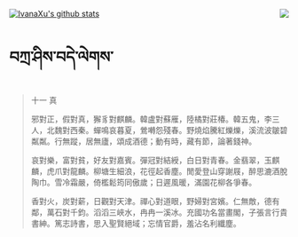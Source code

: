[![IvanaXu's github stats](https://github-readme-stats.vercel.app/api?username=IvanaXu&show_icons=true&theme=vue-dark)](https://github.com/anuraghazra/github-readme-stats)
<img align="right" src="https://github-readme-stats.vercel.app/api/top-langs/?username=IvanaXu&langs_count=3&theme=graywhite" />
# བཀྲ་ཤིས་བདེ་ལེགས་
> 十一 真
> 
> 邪對正，假對真，獬豸對麒麟。韓盧對蘇雁，陸橘對莊椿。韓五鬼，李三人，北魏對西秦。蟬鳴哀暮夏，鶯囀怨殘春。野燒焰騰紅爍爍，溪流波皺碧粼粼。行無蹤，居無廬，頌成酒德；動有時，藏有節，論著錢神。
> 
> 哀對樂，富對貧，好友對嘉賓。彈冠對結綬，白日對青春。金翡翠，玉麒麟，虎爪對龍麟。柳塘生細浪，花徑起香塵。閒愛登山穿謝屐，醉思漉酒脫陶巾。雪冷霜嚴，倚檻鬆筠同傲歲；日遲風暖，滿園花柳各爭春。
> 
> 香對火，炭對薪，日觀對天津。禪心對道眼，野婦對宮嬪。仁無敵，德有鄰，萬石對千鈞。滔滔三峽水，冉冉一溪冰。充國功名當畫閣，子張言行貴書紳。篤志詩書，思入聖賢絕域；忘情官爵，羞沾名利纖塵。
>